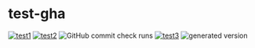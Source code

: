 # test-gha
[![test1](https://github.com/jjaviertb/test-gha/actions/workflows/test1.yaml/badge.svg)](https://github.com/jjaviertb/test-gha/actions/workflows/test1.yaml)
[![test2](https://github.com/jjaviertb/test-gha/actions/workflows/test2.yaml/badge.svg)](https://github.com/jjaviertb/test-gha/actions/workflows/test2.yaml)
![GitHub commit check runs](https://img.shields.io/github/check-runs/jjaviertb/test-gha/HEAD)
[![test3](https://github.com/jjaviertb/test-gha/actions/workflows/test3.yml/badge.svg)](https://github.com/jjaviertb/test-gha/actions/workflows/test3.yml/badge.svg)
![generated version](https://img.shields.io/badge/dynamic/json?url=https%3A%2F%2Fjjaviertb.github.io%2Ftest-gha%2Ftest.json&query=value)